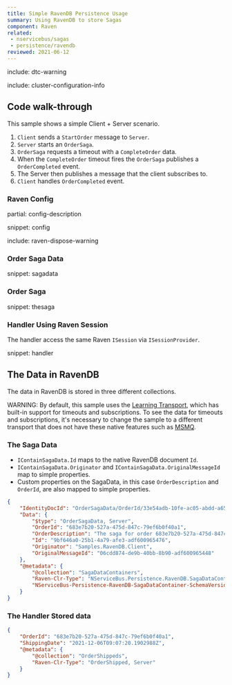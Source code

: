 ```yaml
---
title: Simple RavenDB Persistence Usage
summary: Using RavenDB to store Sagas
component: Raven
related:
 - nservicebus/sagas
 - persistence/ravendb
reviewed: 2021-06-12
---
```


include: dtc-warning

include: cluster-configuration-info


## Code walk-through

This sample shows a simple Client + Server scenario.

 1. `Client` sends a `StartOrder` message to `Server`.
 2. `Server` starts an `OrderSaga`.
 3. `OrderSaga` requests a timeout with a `CompleteOrder` data.
 4. When the `CompleteOrder` timeout fires the `OrderSaga` publishes a `OrderCompleted` event.
 5. The Server then publishes a message that the client subscribes to.
 6. `Client` handles `OrderCompleted` event.


### Raven Config

partial: config-description

snippet: config

include: raven-dispose-warning


### Order Saga Data

snippet: sagadata


### Order Saga

snippet: thesaga


### Handler Using Raven Session

The handler access the same Raven `ISession` via `ISessionProvider`.

snippet: handler


## The Data in RavenDB

The data in RavenDB is stored in three different collections.

WARNING: By default, this sample uses the [Learning Transport](/transports/learning/), which has built-in support for timeouts and subscriptions. To see the data for timeouts and subscriptions, it's necessary to change the sample to a different transport that does not have these native features such as [MSMQ](/transports/msmq/).


### The Saga Data

 * `IContainSagaData.Id` maps to the native RavenDB document `Id`.
 * `IContainSagaData.Originator` and `IContainSagaData.OriginalMessageId` map to simple properties.
 * Custom properties on the SagaData, in this case `OrderDescription` and `OrderId`, are also mapped to simple properties.

```json
{
    "IdentityDocId": "OrderSagaData/OrderId/33e54adb-10fe-ac05-abdd-a656e8f995b3",
    "Data": {
        "$type": "OrderSagaData, Server",
        "OrderId": "683e7b20-527a-475d-847c-79ef6b0f40a1",
        "OrderDescription": "The saga for order 683e7b20-527a-475d-847c-79ef6b0f40a1",
        "Id": "9bf646a0-25b1-4a79-afe3-adf600965476",
        "Originator": "Samples.RavenDB.Client",
        "OriginalMessageId": "06cdd874-de9b-40bb-8b90-adf600965448"
    },
    "@metadata": {
        "@collection": "SagaDataContainers",
        "Raven-Clr-Type": "NServiceBus.Persistence.RavenDB.SagaDataContainer, NServiceBus.RavenDB",
        "NServiceBus-Persistence-RavenDB-SagaDataContainer-SchemaVersion": "1.0.0"
    }
}
```

### The Handler Stored data

```json
{
    "OrderId": "683e7b20-527a-475d-847c-79ef6b0f40a1",
    "ShippingDate": "2021-12-06T09:07:20.1902988Z",
    "@metadata": {
        "@collection": "OrderShippeds",
        "Raven-Clr-Type": "OrderShipped, Server"
    }
}
```
